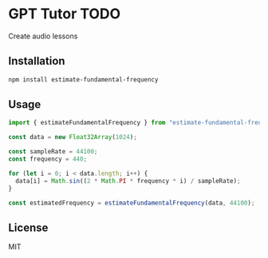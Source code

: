# GPT Tutor TODO

Create audio lessons



## Installation

```bash
npm install estimate-fundamental-frequency
```

## Usage

```typescript
import { estimateFundamentalFrequency } from "estimate-fundamental-frequency";

const data = new Float32Array(1024);

const sampleRate = 44100;
const frequency = 440;

for (let i = 0; i < data.length; i++) {
  data[i] = Math.sin((2 * Math.PI * frequency * i) / sampleRate);
}

const estimatedFrequency = estimateFundamentalFrequency(data, 44100);
```

## License

MIT
